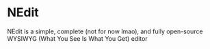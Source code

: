 # NEdit
NEdit is a simple, complete (not for now lmao), and fully open-source WYSIWYG (What You See Is What You Get) editor 
